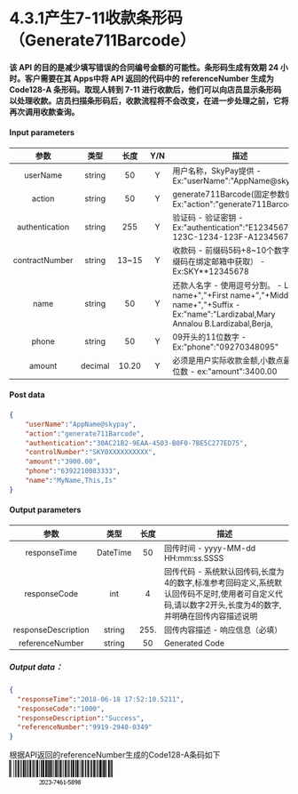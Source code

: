 # 4.3.1产生7-11收款条形码（Generate711Barcode）
#### 该 API 的目的是减少填写错误的合同编号金额的可能性。条形码生成有效期 24 小时。客户需要在其 Apps中将 API 返回的代码中的 referenceNumber 生成为 Code128-A 条形码。取现人转到 7-11 进行收款后，他们可以向店员显示条形码以处理收款。店员扫描条形码后，收款流程将不会改变，在进一步处理之前，它将再次调用收款查询。

#### Input parameters
| 参数                        |    类型     | 长度   |Y/N |描述|
| :-------------------------: | :-----------: |:-----:|:----:|--------------------------------|   
|userName|string|50|Y|用户名称，SkyPay提供 - Ex:"userName":"AppName@skypay"|
|action|string|50|Y|generate711Barcode(固定参数值) - Ex:"action":"generate711Barcode"|
|authentication|string |255|Y|验证码 - 验证密钥 - Ex:"authentication":"E1234567-123C-1234-123F-A12345670"|
|contractNumber|string|13~15|Y|收款码 - 前缀码5码+8~10个数字（前缀码在绑定邮箱中获取） - Ex:SKY**12345678|
|name |string |50|Y|还款人名字  - 使用逗号分割。  - Last name+","+First name+","+Middle name+","+Suffix - Ex:"name":"Lardizabal,Mary Annalou B.Lardizabal,Berja,|
|phone |string|50|Y|09开头的11位数字 - Ex:"phone":"09270348095"|
|amount |decimal|10.20|Y|必须是用户实际收款金额,小数点最高二位数 -  ex:"amount":3400.00|

#### Post data
```json
{
    "userName":"AppName@skypay",
    "action":"generate711Barcode",
    "authentication":"30AC21B2-9EAA-4503-B0F0-7BE5C277ED75",
    "controlNumber":"SKY0XXXXXXXXXX",
    "amount":"3900.00",
    "phone":"6392210083333",
    "name":"MyName,This,Is"
}
```

#### Output parameters
| 参数                        |    类型     | 长度    |描述|
| :-------------------------: | :-----------: |:-----:|--------------------------------|   
|responseTime |DateTime|50|回传时间 - yyyy-MM-dd HH:mm:ss.SSSS|
|responseCode  |int|4|回传代码 - 系统默认回传码,长度为4的数字,标准参考回码定义,系统默认回传码不足时,使用者可自定义代码,请以数字2开头,长度为4的数字,并明确在回传内容描述说明|
|responseDescription |string|255.| 回传内容描述 - 响应信息（必填）|
|referenceNumber|string|50|Generated Code|

##### Output data：

```json
{
  "responseTime":"2018-06-18 17:52:10.5211",
  "responseCode":"1000",
  "responseDescription":"Success",
  "referenceNumber":"9919-2940-0349"
}
```

根据API返回的referenceNumber生成的Code128-A条码如下
![](../public/711条形码.png "Shiprock")





